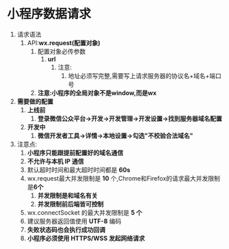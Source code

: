 # 小程序数据请求

1. 请求语法
   1. API:**wx.request(配置对象)**
      1. 配置对象必传参数
         1. **url**
            1. 注意:
               1. 地址必须写完整,需要写上请求服务器的协议名+域名+端口号
      2. **注意:小程序的全局对象不是window,而是wx**
2. **需要做的配置**
   1. **上线前**
      1. **登录微信公众平台->开发->开发管理->开发设置->找到服务器域名配置**
   2. **开发中**
      1. **微信开发者工具->详情->本地设置->勾选"不校验合法域名"**
3. 注意点:
   1. **小程序只能跟提前配置好的域名通信**
   2. **不允许与本机 IP 通信**
   3. 默认超时时间和最大超时时间都是 **60s**
   4. wx.request最大并发限制是 **10** 个,Chrome和Firefox的请求最大并发限制是**6个**
      1. **并发限制是和域名有关**
      2. **并发限制前后端皆可控制**
   5. wx.connectSocket 的最大并发限制是 **5 个**
   6. 建议服务器返回值使用 **UTF-8** 编码
   7. **失败状态码也会执行成功回调**
   8. **小程序必须使用 HTTPS/WSS 发起网络请求**

